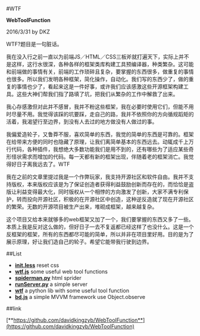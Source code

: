 #WTF

**WebToolFunction**

2016/3/31 by DKZ



WTF?题目是一句脏话。

我在没入行之前一直以为前端JS／HTML／CSS三板斧就打遍天下，实际上并不是这样，这行水很深，各种各样的框架类库构建工具预编译器，种类繁杂。这可能和前端做的事情有关，前端的工作琐碎且复杂，要掌握的东西很多，做重复的事情也很多。所以我们发明各种框架，简化操作，自动化。我们写的东西少了，做的重复的事情也少了，看起来这是一件好事，或许我们应该感激这些开源框架构建工具。这些大神们帮我们指了路填了坑，把我们从繁杂的工作中解救了出来。

我心存感激但对此并不感冒，我并不粉这些框架，我在必要时使用它们，但能不用时尽量不用。我觉得该踩的坑要踩，走自己的路，我并不依照你的方向循规蹈矩的活着，我渴望行至边界，到没有人去过的地方做没有人做过的事。

我偏爱造轮子，又鲁莽不服，喜欢简单的东西，我觉的简单的东西是可靠的。框架在给带来方便的同时也隐藏了原理，让我们离简单基本的东西远去。动辄成千上万行代码，各种插件，我想绝大多数功能我们是用不到的，还有哪些为了适应某些奇形怪状需求而增加的代码。每一天都有新的框架出现，伴随着老的框架消亡。我觉得好日子离我远去了。WTF

我在之前的文章里提过我是一个作弊玩家，我支持开源社区和软件自由。我并不支持版权，本来版权应该是为了保证创造者获得利益鼓励创新而存在的，而恰恰是盗版让利益变得最大化，同时版权从一个相悖的方向激发了创新，大家不满专利保护，转而投向开源社区，积极的在开源社区中创造，这种逆反造就了现在开源社区的繁荣。无数的开源项目被生产出来，堆砌成框架，越来越复杂。

这个项目又给本来就够多的web框架又加了一个，我们要掌握的东西又多了一些。本质上我是反对这么做的，但好日子一去不复返都已经这样了也没什么。这是一个反框架的框架，所有的东西都尽可能的简单，所以并非在项目里好用。目的是为了展示原理，好让我们造自己的轮子。希望它能带我行驶到边界。

##List


- [**init.less**](#initless) reset css
- [**wtf.js**](#wtfjs) some useful web tool functions
- [**spiderman.py**](#spidermanpy) html sprider
- [**runServer.py**](#runserverpy) a simple server
- [**wtf**](#wtf) a python lib with some useful tool function
- [**bd.js**](#bdjs) a simple MVVM framework use Object.observe

##link

[**https://github.com/davidkingzyb/WebToolFunction**](https://github.com/davidkingzyb/WebToolFunction)